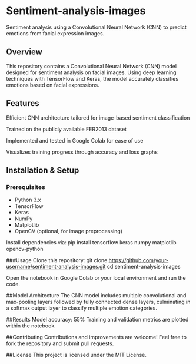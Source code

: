 # Sentiment-analysis-images
Sentiment analysis using a Convolutional Neural Network (CNN) to predict emotions from facial expression images.

## Overview
This repository contains a Convolutional Neural Network (CNN) model designed for sentiment analysis on facial images. Using deep learning techniques with TensorFlow and Keras, the model accurately classifies emotions based on facial expressions.

## Features
Efficient CNN architecture tailored for image-based sentiment classification

Trained on the publicly available FER2013 dataset

Implemented and tested in Google Colab for ease of use

Visualizes training progress through accuracy and loss graphs

## Installation & Setup
### Prerequisites
- Python 3.x
- TensorFlow
- Keras
- NumPy
- Matplotlib
- OpenCV (optional, for image preprocessing)

Install dependencies via:
pip install tensorflow keras numpy matplotlib opencv-python

###Usage
Clone this repository:
git clone https://github.com/your-username/sentiment-analysis-images.git
cd sentiment-analysis-images

Open the notebook in Google Colab or your local environment and run the code.

##Model Architecture
The CNN model includes multiple convolutional and max-pooling layers followed by fully connected dense layers, culminating in a softmax output layer to classify multiple emotion categories.

##Results
Model accuracy: 55% 
Training and validation metrics are plotted within the notebook.

##Contributing
Contributions and improvements are welcome! Feel free to fork the repository and submit pull requests.

##License
This project is licensed under the MIT License.


